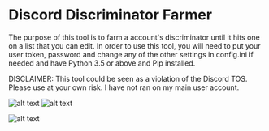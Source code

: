 # Discord Discriminator Farmer

The purpose of this tool is to farm a account's discriminator until it hits one on a list that you can edit. In order to use this tool, you will need to put your user token, password and change any of the other settings in config.ini if needed and have Python 3.5 or above and Pip installed.

DISCLAIMER: This tool could be seen as a violation of the Discord TOS. Please use at your own risk. I have not ran on my main user account.

![alt text](http://i.imgur.com/YtbbtMQ.png)
![alt text](http://i.imgur.com/cR1aB3c.png)

![alt text](http://i.imgur.com/skbVrau.png)
